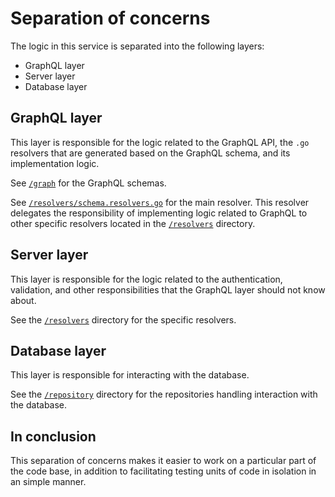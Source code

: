 # Separation of concerns

The logic in this service is separated into the following layers:

- GraphQL layer
- Server layer
- Database layer

## GraphQL layer

This layer is responsible for the logic related to the GraphQL API, the `.go`
resolvers that are generated based on the GraphQL schema, and its implementation
logic.

See [`/graph`](/graph) for the GraphQL schemas.

See [`/resolvers/schema.resolvers.go`](/resolvers/schema.resolvers.go) for the
main resolver. This resolver delegates the responsibility of implementing logic
related to GraphQL to other specific resolvers located in the
[`/resolvers`](/resolvers) directory.

## Server layer

This layer is responsible for the logic related to the authentication,
validation, and other responsibilities that the GraphQL layer should not know
about.

See the [`/resolvers`](/resolvers) directory for the specific resolvers.

## Database layer

This layer is responsible for interacting with the database.

See the [`/repository`](/repository) directory for the repositories handling
interaction with the database.

## In conclusion

This separation of concerns makes it easier to work on a particular part of the
code base, in addition to facilitating testing units of code in isolation in an
simple manner.
